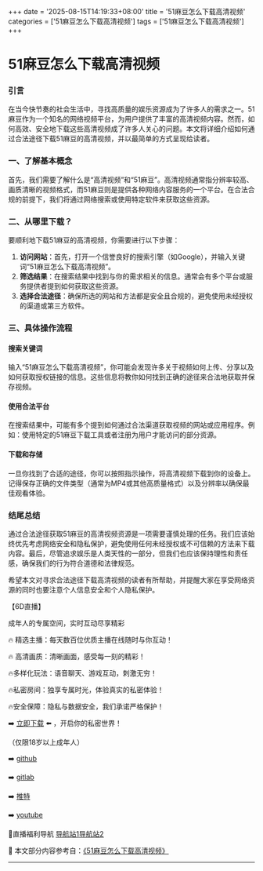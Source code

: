 +++
date = '2025-08-15T14:19:33+08:00'
title = '51麻豆怎么下载高清视频'
categories = ['51麻豆怎么下载高清视频']
tags = ['51麻豆怎么下载高清视频']
+++

# 51麻豆怎么下载高清视频

### 引言

在当今快节奏的社会生活中，寻找高质量的娱乐资源成为了许多人的需求之一。51麻豆作为一个知名的网络视频平台，为用户提供了丰富的高清视频内容。然而，如何高效、安全地下载这些高清视频成了许多人关心的问题。本文将详细介绍如何通过合法途径下载51麻豆的高清视频，并以最简单的方式呈现给读者。

### 一、了解基本概念

首先，我们需要了解什么是“高清视频”和“51麻豆”。高清视频通常指分辨率较高、画质清晰的视频格式，而51麻豆则是提供各种网络内容服务的一个平台。在合法合规的前提下，我们将通过网络搜索或使用特定软件来获取这些资源。

### 二、从哪里下载？

要顺利地下载51麻豆的高清视频，你需要进行以下步骤：

1. **访问网站**：首先，打开一个信誉良好的搜索引擎（如Google），并输入关键词“51麻豆怎么下载高清视频”。
2. **筛选结果**：在搜索结果中找到与你的需求相关的信息。通常会有多个平台或服务提供者提到如何获取这些资源。
3. **选择合法途径**：确保所选的网站和方法都是安全且合规的，避免使用未经授权的渠道或第三方软件。

### 三、具体操作流程

#### 搜索关键词

输入“51麻豆怎么下载高清视频”，你可能会发现许多关于视频如何上传、分享以及如何获取授权链接的信息。这些信息将教你如何找到正确的途径来合法地获取并保存视频。

#### 使用合法平台

在搜索结果中，可能有多个提到如何通过合法渠道获取视频的网站或应用程序。例如：使用特定的51麻豆下载工具或者注册为用户才能访问的部分资源。

#### 下载和存储

一旦你找到了合适的途径，你可以按照指示操作，将高清视频下载到你的设备上。记得保存正确的文件类型（通常为MP4或其他高质量格式）以及分辨率以确保最佳观看体验。

### 结尾总结

通过合法途径获取51麻豆的高清视频资源是一项需要谨慎处理的任务。我们应该始终优先考虑网络安全和隐私保护，避免使用任何未经授权或不可信赖的方法来下载内容。最后，尽管追求娱乐是人类天性的一部分，但我们也应该保持理性和责任感，确保我们的行为符合道德和法律规范。

希望本文对寻求合法途径下载高清视频的读者有所帮助，并提醒大家在享受网络资源的同时也要注意个人信息安全和个人隐私保护。

【6D直播】

 成年人的专属空间，实时互动尽享精彩

🔥 精选主播：每天数百位优质主播在线随时与你互动！

🔥 高清画质：清晰画面，感受每一刻的精彩！

🔥多样化玩法：语音聊天、游戏互动，刺激无穷！

🔥私密房间：独享专属时光，体验真实的私密体验！

🔥安全保障：隐私与数据安全，我们承诺严格保护！

➡️ [立即下载](https://down123.s3.ap-east-1.amazonaws.com/down/down.html?channelCode=blog) ⬅️ ，开启你的私密世界！

 （仅限18岁以上成年人）

➡️ [github](https://aldult-live.github.io/)

➡️ [gitlab](https://seo-09598d.gitlab.io/)

➡️ [推特](https://x.com/wegame33)

➡️ [youtube](https://www.youtube.com/@6Dlive)

🔞直播福利导航   [导航站1](https://webstack-86085a.gitlab.io/)[导航站2](https://onlygit123-2.github.io/)

📘 本文部分内容参考自：[《51麻豆怎么下载高清视频》](https://webstack-hugo-14.pages.dev/)

---
